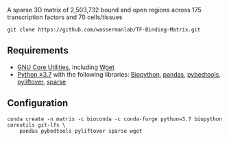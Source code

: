 A sparse 3D matrix of 2,503,732 bound and open regions across 175 transcription factors and 70 cells/tissues

```
git clone https://github.com/wassermanlab/TF-Binding-Matrix.git
```

## Requirements
* [GNU Core Utilities](https://www.gnu.org/software/coreutils/), including [Wget](https://www.gnu.org/software/wget/)
* [Python ≥3.7](https://www.python.org) with the following libraries: [Biopython](https://biopython.org), [pandas](https://pandas.pydata.org/), [pybedtools](https://daler.github.io/pybedtools/), [pyliftover](https://github.com/konstantint/pyliftover), [sparse](https://sparse.pydata.org/en/stable/)

## Configuration

```
conda create -n matrix -c bioconda -c conda-forge python=3.7 biopython coreutils git-lfs \
    pandas pybedtools pyliftover sparse wget
```

